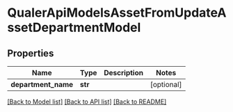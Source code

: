 # QualerApiModelsAssetFromUpdateAssetDepartmentModel

## Properties
Name | Type | Description | Notes
------------ | ------------- | ------------- | -------------
**department_name** | **str** |  | [optional] 

[[Back to Model list]](../README.md#documentation-for-models) [[Back to API list]](../README.md#documentation-for-api-endpoints) [[Back to README]](../README.md)


